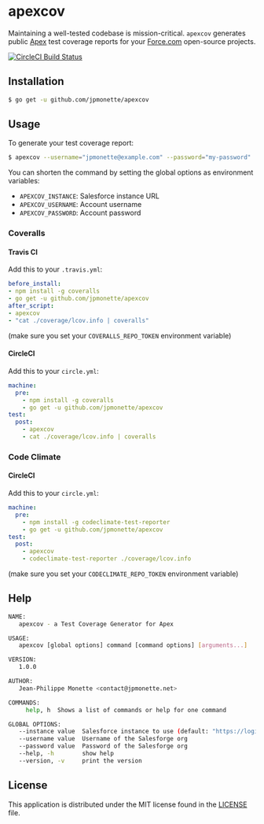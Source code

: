 # apexcov
Maintaining a well-tested codebase is mission-critical. `apexcov` generates public [Apex](https://developer.salesforce.com/docs/atlas.en-us.apexcode.meta/apexcode/apex_intro_what_is_apex.htm) test coverage reports for your [Force.com](https://force.com) open-source projects.

  [![CircleCI Build Status](https://circleci.com/gh/jpmonette/apexcov.png?style=shield&circle-token=:circle-token)](https://circleci.com/gh/jpmonette/apexcov)

## Installation

```sh
$ go get -u github.com/jpmonette/apexcov
```

## Usage

To generate your test coverage report:

```sh
$ apexcov --username="jpmonette@example.com" --password="my-password"
```

You can shorten the command by setting the global options as environment variables:

- `APEXCOV_INSTANCE`: Salesforce instance URL
- `APEXCOV_USERNAME`: Account username
- `APEXCOV_PASSWORD`: Account password

### Coveralls

#### Travis CI

Add this to your `.travis.yml`:

```yaml
before_install:
- npm install -g coveralls
- go get -u github.com/jpmonette/apexcov
after_script:
- apexcov
- "cat ./coverage/lcov.info | coveralls"
```

(make sure you set your `COVERALLS_REPO_TOKEN` environment variable)

#### CircleCI

Add this to your `circle.yml`:

```yaml
machine:
  pre:
    - npm install -g coveralls
    - go get -u github.com/jpmonette/apexcov
test:
  post:
    - apexcov
    - cat ./coverage/lcov.info | coveralls
```

### Code Climate

#### CircleCI

Add this to your `circle.yml`:

```yaml
machine:
  pre:
    - npm install -g codeclimate-test-reporter
    - go get -u github.com/jpmonette/apexcov
test:
  post:
    - apexcov
    - codeclimate-test-reporter ./coverage/lcov.info
```

(make sure you set your `CODECLIMATE_REPO_TOKEN` environment variable)

## Help

```sh
NAME:
   apexcov - a Test Coverage Generator for Apex

USAGE:
   apexcov [global options] command [command options] [arguments...]

VERSION:
   1.0.0

AUTHOR:
   Jean-Philippe Monette <contact@jpmonette.net>

COMMANDS:
     help, h  Shows a list of commands or help for one command

GLOBAL OPTIONS:
   --instance value  Salesforce instance to use (default: "https://login.salesforce.com")
   --username value  Username of the Salesforge org
   --password value  Password of the Salesforge org
   --help, -h        show help
   --version, -v     print the version
```


## License

This application is distributed under the MIT license found in the [LICENSE](./LICENSE)
file.
